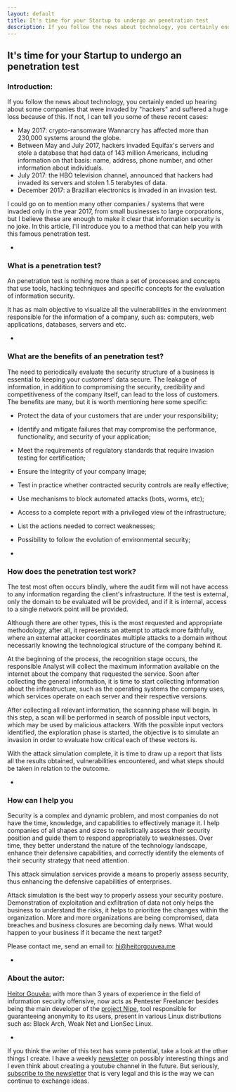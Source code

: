 ```yaml
---
layout: default
title: It's time for your Startup to undergo an penetration test
description: If you follow the news about technology, you certainly ended up hearing about some companies that were invaded by "hackers" and suffered a huge loss because of this.
---
```


## It's time for your Startup to undergo an penetration test

### Introduction:

If you follow the news about technology, you certainly ended up hearing about some companies that were invaded by "hackers" and suffered a huge loss because of this.
If not, I can tell you some of these recent cases:

  - May 2017: crypto-ransomware Wannarcry has affected more than 230,000 systems around the globe.
  - Between May and July 2017, hackers invaded Equifax's servers and stole a database that had data of 143 million Americans, including information on that basis: name, address, phone number,
    and other information about individuals.
  - July 2017: the HBO television channel, announced that hackers had invaded its servers and stolen 1.5 terabytes of data.
  - December 2017: a Brazilian electronics is invaded in an invasion test.

I could go on to mention many other companies / systems that were invaded only in the year 2017, from small businesses to large corporations, but I believe these are enough to
make it clear that information security is no joke. In this article, I'll introduce you to a method that can help you with this famous penetration test.

-

### What is a penetration test?

An penetration test is nothing more than a set of processes and concepts that use tools, hacking techniques and specific concepts for the evaluation of information security.

It has as main objective to visualize all the vulnerabilities in the environment responsible for the information of a company, such as: computers, web applications, databases, servers and etc.

-

### What are the benefits of an penetration test?

The need to periodically evaluate the security structure of a business is essential to keeping your customers' data secure.
The leakage of information, in addition to compromising the security, credibility and competitiveness of the company itself, can lead to the loss of customers.
The benefits are many, but it is worth mentioning here some specific:

  - Protect the data of your customers that are under your responsibility;
  - Identify and mitigate failures that may compromise the performance, functionality, and security of your application;
  - Meet the requirements of regulatory standards that require invasion testing for certification;
  - Ensure the integrity of your company image;
  - Test in practice whether contracted security controls are really effective;
  - Use mechanisms to block automated attacks (bots, worms, etc);
  - Access to a complete report with a privileged view of the infrastructure;
  - List the actions needed to correct weaknesses;
  - Possibility to follow the evolution of environmental security;

-

### How does the penetration test work?

The test most often occurs blindly, where the audit firm will not have access to any information regarding the client's infrastructure. If the test is external,
only the domain to be evaluated will be provided, and if it is internal, access to a single network point will be provided.

Although there are other types, this is the most requested and appropriate methodology, after all, it represents an attempt to attack more faithfully, where an external attacker
coordinates multiple attacks to a domain without necessarily knowing the technological structure of the company behind it.

At the beginning of the process, the recognition stage occurs, the responsible Analyst will collect the maximum information available on the internet about the company that requested the service. Soon after collecting the general information, it is time to start collecting information about the infrastructure, such as the operating systems the company uses, which services operate on each server and their respective versions.

After collecting all relevant information, the scanning phase will begin. In this step, a scan will be performed in search of possible input vectors, which may be used by malicious attackers.
With the possible input vectors identified, the exploration phase is started, the objective is to simulate an invasion in order to evaluate how critical each of these vectors is.

With the attack simulation complete, it is time to draw up a report that lists all the results obtained, vulnerabilities encountered, and what steps should be taken in relation to the outcome.

-

### How can I help you

Security is a complex and dynamic problem, and most companies do not have the time, knowledge, and capabilities to effectively manage it. I help companies of all shapes and sizes to realistically assess their security position and guide them to respond appropriately to weaknesses. Over time, they better understand the nature of the technology landscape, enhance their defensive capabilities, and correctly identify the elements of their security strategy that need attention.

This attack simulation services provide a means to properly assess security, thus enhancing the defensive capabilities of enterprises.

Attack simulation is the best way to properly assess your security posture. Demonstration of exploitation and exfiltration of data not only helps the business to understand the risks, it helps to prioritize the changes within the organization.
More and more organizations are being compromised, data breaches and business closures are becoming daily news. What would happen to your business if it became the next target?

Please contact me, send an email to: [hi@heitorgouvea.me](mailto:hi@heitorgouvea.me)

-

### About the autor:

[Heitor Gouvêa:](https://heitorgouvea.me) with more than 3 years of experience in the field of information security offensive, now acts as Pentester Freelancer besides being the main developer of the [project Nipe](https://github.com/GouveaHeitor/nipe), tool responsible for guaranteeing anonymity to its users, present in various Linux distributions such as: Black Arch, Weak Net and LionSec Linux.

*
 If you think the writer of this text has some potential, take a look at the other things I create. I have a weekly [newsletter](https://heitorgouvea.me/newsletter) on possibly interesting things and I even think about creating a youtube channel in the future. But seriously, [subscribe to the newsletter](https://heitorgouvea.me/newsletter) that is very legal and this is the way we can continue to exchange ideas.
